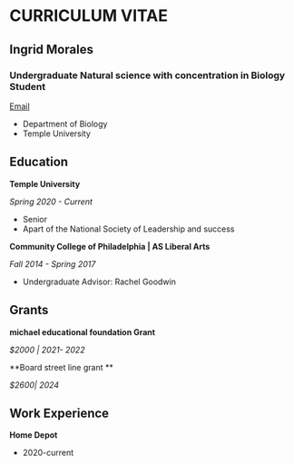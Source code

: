 # **CURRICULUM VITAE**
## **Ingrid Morales**
### **Undergraduate Natural science with concentration in Biology Student**
 [Email](tuh36068@temple.edu)
- Department of Biology
- Temple University


## Education
**Temple University**

*Spring 2020 - Current*
- Senior
- Apart of the National Society of Leadership and success 


**Community College of Philadelphia  | AS Liberal Arts**

*Fall 2014 - Spring 2017*
- Undergraduate Advisor: Rachel Goodwin


## Grants
**michael educational foundation Grant** 

*$2000 |	2021- 2022* 

**Board street line grant ** 

*$2600|	2024*


## Work Experience																			

**Home Depot** 
* 2020-current
